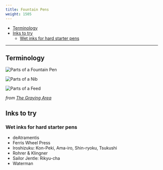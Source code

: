 ```yaml
---
title: Fountain Pens
weight: 1505
---
```


<!-- vim-markdown-toc GFM -->

* [Terminology](#terminology)
* [Inks to try](#inks-to-try)
    * [Wet inks for hard starter pens](#wet-inks-for-hard-starter-pens)

<!-- vim-markdown-toc -->

---------------

## Terminology

![Parts of a Fountain Pen](parts_of_a_fountain_pen.jpg)

![Parts of a Nib](parts_of_a_nib.jpg)

![Parts of a Feed](parts_of_a_feed.jpg)

_from [The Graying Area](https://thegrayingarea.com/parts-of-a-fountain-pen/)_

## Inks to try

### Wet inks for hard starter pens

* deAtramentis
* Ferris Wheel Press
* Iroshizuku: Kon-Peki, Ama-iro, Shin-ryoku, Tsukushi
* Rohrer & Klingner
* Sailor Jentle: Rikyu-cha
* Waterman
